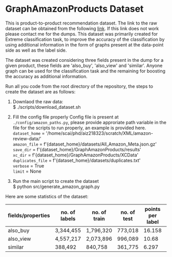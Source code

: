 # GraphAmazonProducts Dataset

This is product-to-product recommendation dataset.
The link to the raw dataset can be obtained from the following [link](http://deepyeti.ucsd.edu/jianmo/amazon/index.html). If this link does not work please contact me for the dumps. This dataset was primarily created for Extreme classification task, to improve the accuracy of the classification by using additional information in the form of graphs present at the data-point side as well as the label side.

The dataset was created considering three fields present in the dump for a given product, these fields are 'also_buy', 'also_view' and 'similar'. Anyone graph can be used for the classification task and the remaining for boosting the accuracy as additional information.



Run all you code from the root directory of the repository, the steps to create the dataset are as follows:

1. Downlaod the raw data:<br>$ ./scripts/download_dataset.sh

2. Fill the config file properly 
Config file is present at `./config/amazon_paths.py`, please provide approriate path variable in the file for the scripts to run properly, an example is provided here.<br>
`dataset_home` = '/home/scai/phd/aiz218323/scratch/XML/amazon-review-data/'<br>
`amazon_file` = f'{dataset_home}/datasets/All_Amazon_Meta.json.gz'<br>
`save_dir` = f'{dataset_home}/GraphAmazonProducts/results'<br>
`xc_dir` = f'{dataset_home}/GraphAmazonProducts/XCData'<br>
`duplicates_file` = f'{dataset_home}/datasets/duplicates.txt'<br>
`verbose` = True<br>
`limit` = None

3. Run the main script to create the dataset<br> 
$ python src/generate_amazon_graph.py


Here are some statistics of the dataset:

fields/properties | no. of labels | no. of train | no. of test | points per label | labels per point
--- | --- | --- | --- | --- | ---
also_buy | 3,344,455 | 1,796,320 | 773,018 | 16.158 | 9
also_view | 4,557,217 | 2,073,896 | 996,089 | 10.68 | 32
similar | 388,492 | 840,758 | 361,775 | 6.297 | 1

